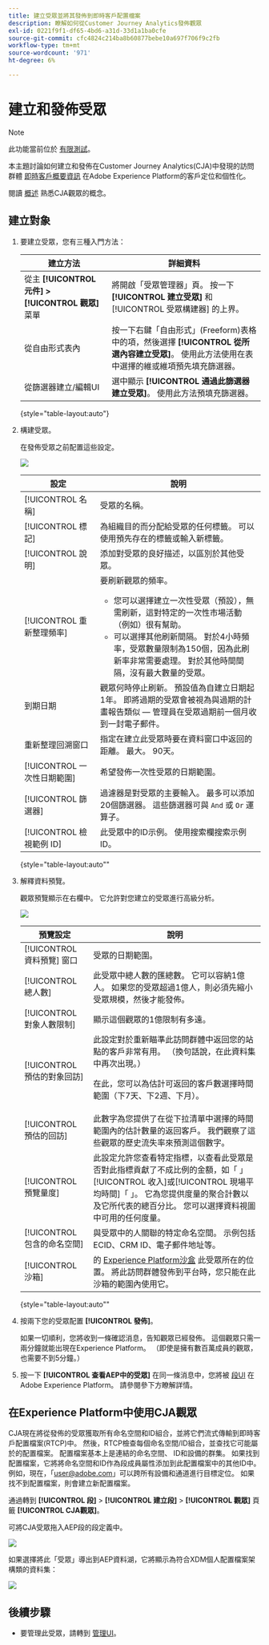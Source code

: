 ```yaml
---
title: 建立受眾並將其發佈到即時客戶配置檔案
description: 瞭解如何從Customer Journey Analytics發佈觀眾
exl-id: 0221f9f1-df65-4bd6-a31d-33d1a1ba0cfe
source-git-commit: cfc4824c214ba8b60877bebe10a697f706f9c2fb
workflow-type: tm+mt
source-wordcount: '971'
ht-degree: 6%

---
```


# 建立和發佈受眾

>[!NOTE]
>
>此功能當前位於 [有限測試](/help/release-notes/releases.md)。

本主題討論如何建立和發佈在Customer Journey Analytics(CJA)中發現的訪問群體 [即時客戶概要資訊](https://experienceleague.adobe.com/docs/experience-platform/profile/home.html?lang=tw) 在Adobe Experience Platform的客戶定位和個性化。

閱讀 [概述](/help/components/audiences/audiences-overview.md) 熟悉CJA觀眾的概念。

## 建立對象

1. 要建立受眾，您有三種入門方法：

   | 建立方法 | 詳細資料 |
   | --- | --- |
   | 從主 **[!UICONTROL 元件] > [!UICONTROL 觀眾]** 菜單 | 將開啟「受眾管理器」頁。 按一下 **[!UICONTROL 建立受眾]** 和 [!UICONTROL 受眾構建器] 的上界。 |
   | 從自由形式表內 | 按一下右鍵「自由形式」(Freeform)表格中的項，然後選擇 **[!UICONTROL 從所選內容建立受眾]**。 使用此方法使用在表中選擇的維或維項預先填充篩選器。 |
   | 從篩選器建立/編輯UI | 選中顯示 **[!UICONTROL 通過此篩選器建立受眾]**。 使用此方法預填充篩選器。 |

   {style=&quot;table-layout:auto&quot;}

1. 構建受眾。

   在發佈受眾之前配置這些設定。

   ![](assets/create-audience.png)

   | 設定 | 說明 |
   | --- | --- |
   | [!UICONTROL 名稱] | 受眾的名稱。 |
   | [!UICONTROL 標記] | 為組織目的而分配給受眾的任何標籤。 可以使用預先存在的標籤或輸入新標籤。 |
   | [!UICONTROL 說明] | 添加對受眾的良好描述，以區別於其他受眾。 |
   | [!UICONTROL 重新整理頻率] | 要刷新觀眾的頻率。<ul><li>您可以選擇建立一次性受眾（預設），無需刷新，這對特定的一次性市場活動（例如）很有幫助。</li><li>可以選擇其他刷新間隔。 對於4小時頻率，受眾數量限制為150個，因為此刷新率非常需要處理。 對於其他時間間隔，沒有最大數量的受眾。</li></ul> |
   | 到期日期 | 觀眾何時停止刷新。 預設值為自建立日期起1年。 即將過期的受眾會被視為與過期的計畫報告類似 — 管理員在受眾過期前一個月收到一封電子郵件。 |
   | 重新整理回溯窗口 | 指定在建立此受眾時要在資料窗口中返回的距離。 最大。 90天。 |
   | [!UICONTROL 一次性日期範圍] | 希望發佈一次性受眾的日期範圍。 |
   | [!UICONTROL 篩選器] | 過濾器是對受眾的主要輸入。 最多可以添加20個篩選器。 這些篩選器可與 `And` 或 `Or` 運算子。 |
   | [!UICONTROL 檢視範例 ID] | 此受眾中的ID示例。 使用搜索欄搜索示例ID。 |

   {style=&quot;table-layout:auto&quot;&quot;

1. 解釋資料預覽。

   觀眾預覽顯示在右欄中。 它允許對您建立的受眾進行高級分析。

   ![](assets/data-preview.png)

   | 預覽設定 | 說明 |
   | --- | --- |
   | [!UICONTROL 資料預覽] 窗口 | 受眾的日期範圍。 |
   | [!UICONTROL 總人數] | 此受眾中總人數的匯總數。 它可以容納1億人。 如果您的受眾超過1億人，則必須先縮小受眾規模，然後才能發佈。 |
   | [!UICONTROL 對象人數限制] | 顯示這個觀眾的1億限制有多遠。 |
   | [!UICONTROL 預估的對象回訪] | 此設定對於重新瞄準此訪問群體中返回您的站點的客戶非常有用。 （換句話說，在此資料集中再次出現。） <p>在此，您可以為估計可返回的客戶數選擇時間範圍（下7天、下2週、下月）。 |
   | [!UICONTROL 預估的回訪] | 此數字為您提供了在從下拉清單中選擇的時間範圍內的估計數量的返回客戶。 我們觀察了這些觀眾的歷史流失率來預測這個數字。 |
   | [!UICONTROL 預覽量度] | 此設定允許您查看特定指標，以查看此受眾是否對此指標貢獻了不成比例的金額，如「 」[!UICONTROL 收入]或[!UICONTROL 現場平均時間]「 」。 它為您提供度量的聚合計數以及它所代表的總百分比。 您可以選擇資料視圖中可用的任何度量。 |
   | [!UICONTROL 包含的命名空間] | 與受眾中的人關聯的特定命名空間。 示例包括ECID、CRM ID、電子郵件地址等。 |
   | [!UICONTROL 沙箱] | 的 [Experience Platform沙盒](https://experienceleague.adobe.com/docs/experience-platform/sandbox/home.html?lang=zh-Hant) 此受眾所在的位置。 將此訪問群體發佈到平台時，您只能在此沙箱的範圍內使用它。 |

   {style=&quot;table-layout:auto&quot;&quot;

1. 按兩下您的受眾配置 **[!UICONTROL 發佈]**。

   如果一切順利，您將收到一條確認消息，告知觀眾已經發佈。 這個觀眾只需一兩分鐘就能出現在Experience Platform。 （即使是擁有數百萬成員的觀眾，也需要不到5分鐘。）

1. 按一下 **[!UICONTROL 查看AEP中的受眾]** 在同一條消息中，您將被 [段UI](https://experienceleague.adobe.com/docs/experience-platform/segmentation/ui/overview.html?lang=en) 在Adobe Experience Platform。 請參閱參下方瞭解詳情。

## 在Experience Platform中使用CJA觀眾

CJA現在將從發佈的受眾獲取所有命名空間和ID組合，並將它們流式傳輸到即時客戶配置檔案(RTCP)中。 然後，RTCP檢查每個命名空間/ID組合，並查找它可能屬於的配置檔案。 配置檔案基本上是連結的命名空間、 ID和設備的群集。 如果找到配置檔案，它將將命名空間和ID作為段成員屬性添加到此配置檔案中的其他ID中。 例如，現在，「user@adobe.com」可以跨所有設備和通道進行目標定位。 如果找不到配置檔案，則會建立新配置檔案。

通過轉到 **[!UICONTROL 段]** > **[!UICONTROL 建立段]** > **[!UICONTROL 觀眾]** 頁籤 **[!UICONTROL CJA觀眾]**。

可將CJA受眾拖入AEP段的段定義中。

![](assets/audiences-aep.png)

如果選擇將此「受眾」導出到AEP資料湖，它將顯示為符合XDM個人配置檔案架構類的資料集：

![](assets/aep-datalake.png)


## 後續步驟

* 要管理此受眾，請轉到 [管理UI](/help/components/audiences/manage.md)。
